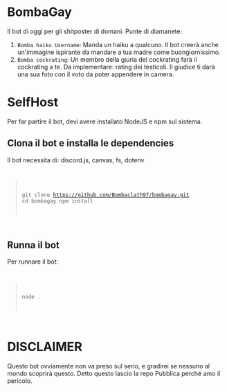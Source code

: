 # BombaGay

Il bot di oggi per gli shitposter di domani. Punte di diamanete:
1. <code>Bomba haiku Username</code>: Manda un haiku a qualcuno. Il bot creerà anche un'immagine ispirante da mandare a tua madre come buongiornissimo.
2. <code>Bomba cockrating</code>: Un membro della giuria del cockrating farà il cockrating a te. Da implementare: rating dei testicoli. Il giudice ti darà una sua foto con il voto da poter appendere in camera.

# SelfHost

Per far partire il bot, devi avere installato NodeJS e npm sul sistema. 

## Clona il bot e installa le dependencies

Il bot necessita di: discord.js, canvas, fs, dotenv
<code>
> git clone https://github.com/Bombaclath97/bombagay.git
> cd bombagay
> npm install
</code>

## Runna il bot

Per runnare il bot:
<code>
> node .
</code>

# DISCLAIMER

Questo bot ovviamente non va preso sul serio, e gradirei se nessuno al mondo scoprirà questo. Detto questo lascio la repo Pubblica perché amo il pericolo.
